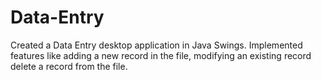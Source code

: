# Data-Entry
Created a Data Entry desktop application in Java Swings. Implemented features like adding a new record in the file, modifying an existing record delete a record from the file.
